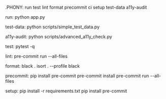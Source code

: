 .PHONY: run test lint format precommit ci setup test-data a11y-audit

run:
	python app.py

test-data:
	python scripts/simple_test_data.py

a11y-audit:
	python scripts/advanced_a11y_check.py

test:
	pytest -q

lint:
	pre-commit run --all-files

format:
	black .
	isort . --profile black

precommit:
	pip install pre-commit
	pre-commit install
	pre-commit run --all-files

setup:
	pip install -r requirements.txt
	pip install pre-commit

